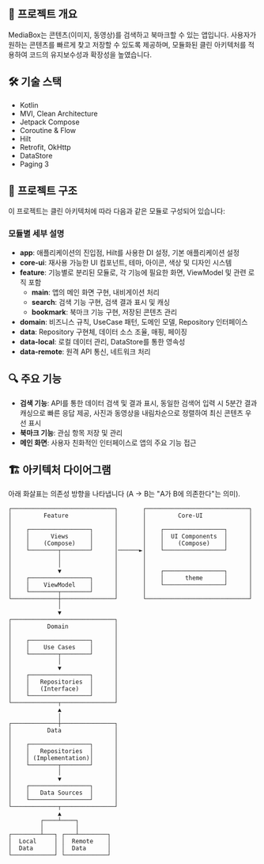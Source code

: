 ## 📝 프로젝트 개요
MediaBox는 콘텐츠(이미지, 동영상)를 검색하고 북마크할 수 있는 앱입니다. 사용자가 원하는 콘텐츠를 빠르게 찾고 저장할 수 있도록 제공하며, 모듈화된 클린 아키텍처를 적용하여 코드의 유지보수성과 확장성을 높였습니다.

## 🛠 기술 스택
- Kotlin
- MVI, Clean Architecture
- Jetpack Compose
- Coroutine & Flow
- Hilt
- Retrofit, OkHttp
- DataStore
- Paging 3

## 📂 프로젝트 구조
이 프로젝트는 클린 아키텍처에 따라 다음과 같은 모듈로 구성되어 있습니다:

### 모듈별 세부 설명
- **app**: 애플리케이션의 진입점, Hilt를 사용한 DI 설정, 기본 애플리케이션 설정
- **core-ui**: 재사용 가능한 UI 컴포넌트, 테마, 아이콘, 색상 및 디자인 시스템
- **feature**: 기능별로 분리된 모듈로, 각 기능에 필요한 화면, ViewModel 및 관련 로직 포함
  - **main**: 앱의 메인 화면 구현, 내비게이션 처리
  - **search**: 검색 기능 구현, 검색 결과 표시 및 캐싱
  - **bookmark**: 북마크 기능 구현, 저장된 콘텐츠 관리
- **domain**: 비즈니스 규칙, UseCase 패턴, 도메인 모델, Repository 인터페이스
- **data**: Repository 구현체, 데이터 소스 조율, 매핑, 페이징
- **data-local**: 로컬 데이터 관리, DataStore를 통한 영속성
- **data-remote**: 원격 API 통신, 네트워크 처리

## 🔍 주요 기능
- **검색 기능**: API를 통한 데이터 검색 및 결과 표시, 동일한 검색어 입력 시 5분간 결과 캐싱으로 빠른 응답 제공, 사진과 동영상을 내림차순으로 정렬하여 최신 콘텐츠 우선 표시
- **북마크 기능**: 관심 항목 저장 및 관리
- **메인 화면**: 사용자 친화적인 인터페이스로 앱의 주요 기능 접근

## 🏗️ 아키텍처 다이어그램
아래 화살표는 의존성 방향을 나타냅니다 (A → B는 "A가 B에 의존한다"는 의미).

```
┌─────────────────────────────┐       ┌─────────────────────────────┐
│         Feature             │       │         Core-UI             │
│                             │       │                             │
│    ┌─────────────────┐      │       │    ┌─────────────────┐      │
│    │      Views      │      │       │    │  UI Components  │      │
│    │    (Compose)    │      │       │    │    (Compose)    │      │
│    └────────┬────────┘      │──────►│    └─────────────────┘      │
│             │               │       │                             │
│             │               │       │                             │
│             ▼               │       │    ┌─────────────────┐      │
│    ┌─────────────────┐      │       │    │      theme      │      │
│    │    ViewModel    │      │       │    └─────────────────┘      │
│    └────────┬────────┘      │       │                             │
└─────────────┼───────────────┘       └─────────────────────────────┘
              │                                    
              ▼                                    
┌─────────────────────────────┐                    
│          Domain             │                    
│                             │                    
│    ┌─────────────────┐      │                    
│    │    Use Cases    │      │                    
│    └────────┬────────┘      │                    
│             │               │    
│             ▼               │    
│    ┌─────────────────┐      │    
│    │   Repositories  │      │    
│    │   (Interface)   │      │    
│    └─────────────────┘      │    
└─────────────┬───────────────┘    
              ▲                    
              │                    
┌─────────────┼───────────────┐    
│          Data               │    
│                             │    
│    ┌─────────────────┐      │    
│    │   Repositories  │      │    
│    │ (Implementation)│      │    
│    └────────┬────────┘      │    
│             │               │    
│             ▼               │    
│    ┌─────────────────┐      │    
│    │   Data Sources  │      │    
│    └─────────────────┘      │    
└─────────────┬───────────────┘    
              ▲                    
         ┌────┴────┐               
         │         │               
┌────────┴───┐ ┌───┴────────┐      
│  Local     │ │  Remote    │      
│  Data      │ │  Data      │
└────────────┘ └────────────┘
```
